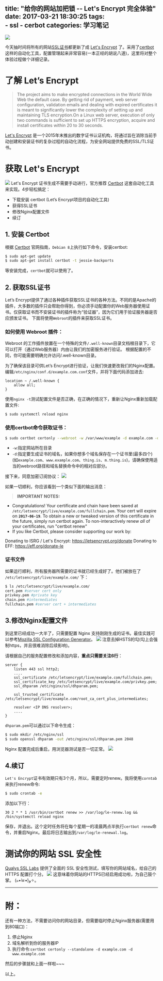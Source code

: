 title: "给你的网站加把锁 -- Let's Encrypt 完全体验" 
date: 2017-03-21 18:30:25
tags:  
    - ssl
    - cerbot
categories: 学习笔记
---
![](https://tva2.sinaimg.com/large/006qRazegy1fdunpet5toj30t50d7n3d.jpg)

今天抽时间将所有的网站[SSL证书](https://zh.wikipedia.org/wiki/%E5%82%B3%E8%BC%B8%E5%B1%A4%E5%AE%89%E5%85%A8%E5%8D%94%E8%AD%B0)都更新了成 [Let's Encrypt](https://letsencrypt.org/) 了。采用了[certbot](https://certbot.eff.org) 这样的自动化工具，配置管理起来非常容易(一本正经的胡说八道)，这里将对整个体验过程做个详细记录。


# 了解 Let’s Encrypt
> The project aims to make encrypted connections in the World Wide Web the default case. By getting rid of payment, web server configuration, validation emails and dealing with expired certificates it is meant to significantly lower the complexity of setting up and maintaining TLS encryption.On a Linux web server, execution of only two commands is sufficient to set up HTTPS encryption, acquire and install certificates within 20 to 30 seconds.

[Let's Encrypt](https://letsencrypt.org/) 是一个2015年末推出的数字证书认证机构，将通过旨在消除当前手动创建和安装证书的复杂过程的自动化流程，为安全网站提供免费的SSL/TLS证书。

# 获取 Let's Encrypt
![](https://tva2.sinaimg.com/large/006qRazegy1fduo29ztewj30mb0bxt9d.jpg)
Let's Encrypt 证书生成不需要手动进行，官方推荐 [Certbot](https://certbot.eff.org) 这套自动化工具来实现。4步轻松搞定：
- 下载安装 certbot (Let’s Encrypt项目的自动化工具)
- 获得SSL证书
- 修改Nginx配置文件
- 续订

## 1. 安装 Certbot
根据 [Certbot](https://certbot.eff.org) 官网指南，`Debian 8`上执行如下命令，安装certbot:
```bash
$ sudo apt-get update
$ sudo apt-get install certbot -t jessie-backports
```
等安装完成，`certbot`就可以使用了。

## 2. 获取SSL证书
Let’s Encrypt提供了通过各种插件获取SSL证书的各种方法。不同的是Apache的插件，大多数的插件只会帮助你得到，你必须手动配置你的Web服务器使用证书。仅获取证书而不安装证书的插件称为“验证器”，因为它们用于验证服务器是否应颁发证书。
下面将使用`Webroot`的插件来获取SSL证书。

### 如何使用 Webroot 插件：
Webroot 的工作插件放置在一个特殊的文件`/.well-known`目录文档根目录下，它可以打开（通过Web服务器）内由让我们的加密服务进行验证。 根据配置的不同，你可能需要明确允许访问/.well-known目录。

为了确保该目录可供Let’s Encrypt进行验证，让我们快速更改我们的Nginx配置。编辑`/etc/nginx/conf.d/example.com.conf`文件，并将下面代码添加进去:
```nginx
location ~ /.well-known {
    allow all;
}
```
使用`nginx -t`测试配置文件是否正确，在正确的情况下，重新让Nginx重新加载配置文件:
```bash
$ sudo systemctl reload nginx
```

### 使用certbot命令获取证书：
```bash
$ sudo certbot certonly --webroot -w /var/www/example -d example.com -d www.example.com -w /var/www/thing -d thing.is -d m.thing.is
```
- `-w`:指定网站所在目录
- `-d`:指定要生成证书的域名，如果你想多个域名保存在一个证书里(最多四个)(如`example.com`、`www.example.com`、`thing.is`、`m.thing.is`)，请确保使用适当的webroot路径和域名替换命令中的相对应部分。

接下来，同意加密订阅协议：
![](https://tva2.sinaimg.com/large/006qRazegy1fdup0jojf7j30fv0bdwf1.jpg)

如果一切顺利，你应该看到一个类似下面的输出消息：
>**IMPORTANT NOTES:**
 - Congratulations! Your certificate and chain have been saved at
   `/etc/letsencrypt/live/example.com/fullchain.pem`. Your cert will expire
   on **`2017-06-19`**. To obtain a new or tweaked version of this
   certificate in the future, simply run certbot again. To
   non-interactively renew *all* of your certificates, run "certbot
   renew"
 - If you like Certbot, please consider supporting our work by:
>
   Donating to ISRG / Let's Encrypt:   https://letsencrypt.org/donate
   Donating to EFF:                    https://eff.org/donate-le

### 证书文件
如果运行顺利，所有服务器所需要的证书就已经生成好了。他们被放在了 `/etc/letsencrypt/live/example.com/` 下：
```bash
$ ls /etc/letsencrypt/live/example.com/
cert.pem #server cert only  
privkey.pem #private key  
chain.pem #intermediates  
fullchain.pem #server cert + intermediates 
```
## 3.修改Nginx配置文件
到这里已经成功一大半了，只需要配置 Nginx 支持刚刚生成的证书。最佳实践可以参考[Mozilla SSL Configuration Generator](https://mozilla.github.io/server-side-tls/ssl-config-generator/)。
![](https://tva2.sinaimg.com/large/006qRazegy1fdupi6lhxmj30oz0lon0q.jpg)
注意去掉HSTS的勾(勾上会强制https，并且很难消除后续影响)。

请根据自己的服务配置修改和添加内容，**重点只需要关注6行**：
```nginx
server {  
    listen 443 ssl http2;
    ....
    ssl_certificate /etc/letsencrypt/live/example.com/fullchain.pem;
    ssl_certificate_key /etc/letsencrypt/live/example.com/privkey.pem;
    ssl_dhparam /etc/nginx/ssl/dhparam.pem;

    ssl_trusted_certificate /etc/letsencrypt/live/example.com/root_ca_cert_plus_intermediates;

    resolver <IP DNS resolver>;
    ....
}
```
`dhparam.pem`可以通过以下命令生成：
```bash
$ sudo mkdir /etc/nginx/ssl
$ sudo openssl dhparam -out /etc/nginx/ssl/dhparam.pem 2048
```
Nginx 配置完成后重启，用浏览器测试是否一切正常。
![](https://tva2.sinaimg.com/large/006qRazegy1fdupmoluqij306y035glg.jpg)

## 4.续订
`Let's Encrypt`证书有效期只有3个月，所以，需要定时renew。我将使用`corntab`来执行renew命令:
```bash
$ sudo crontab -e
```
添加以下行：
```crontab
30 2 * * 1 /usr/bin/certbot renew >> /var/log/le-renew.log && /bin/systemctl reload nginx
```
保存，并退出。这个定时任务将在每个星期一的凌晨两点半执行`certbot renew`命令，并重启Nginx。最后将日志输出到`/var/log/le-renewal.log`。

# 测试你的网站 SSL 安全性
[Qualys SSL Labs](https://www.ssllabs.com/ssltest/index.html) 提供了全面的 SSL 安全性测试，填写你的网站域名，给自己的 HTTPS 配置打个分。
![](https://tva2.sinaimg.com/large/006qRazegy1fdupydm71rj30ts0fkt9s.jpg)
这意味着你网站的HTTPS已经启用成功啦，为自己鼓个掌。 (๑•̀ㅂ•́)و✧。

------------------------------------------

# 附：
还有一种方法，不需要访问你的网站目录，但需要临时停止Nginx服务器(需要用到80端口)：
1. 停止Nginx
2. 域名解析到你的服务器IP
3. 执行命令:`certbot certonly --standalone -d example.com -d www.example.com`

然后的步骤就和上面一样啦~~~

以上。


